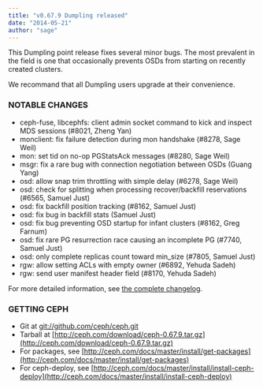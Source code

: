 ```yaml
---
title: "v0.67.9 Dumpling released"
date: "2014-05-21"
author: "sage"
---
```


This Dumpling point release fixes several minor bugs. The most prevalent in the field is one that occasionally prevents OSDs from starting on recently created clusters.

We recommand that all Dumpling users upgrade at their convenience.

### NOTABLE CHANGES

- ceph-fuse, libcephfs: client admin socket command to kick and inspect MDS sessions (#8021, Zheng Yan)
- monclient: fix failure detection during mon handshake (#8278, Sage Weil)
- mon: set tid on no-op PGStatsAck messages (#8280, Sage Weil)
- msgr: fix a rare bug with connection negotiation between OSDs (Guang Yang)
- osd: allow snap trim throttling with simple delay (#6278, Sage Weil)
- osd: check for splitting when processing recover/backfill reservations (#6565, Samuel Just)
- osd: fix backfill position tracking (#8162, Samuel Just)
- osd: fix bug in backfill stats (Samuel Just)
- osd: fix bug preventing OSD startup for infant clusters (#8162, Greg Farnum)
- osd: fix rare PG resurrection race causing an incomplete PG (#7740, Samuel Just)
- osd: only complete replicas count toward min\_size (#7805, Samuel Just)
- rgw: allow setting ACLs with empty owner (#6892, Yehuda Sadeh)
- rgw: send user manifest header field (#8170, Yehuda Sadeh)

For more detailed information, see [the complete changelog](http://ceph.com/docs/master/_downloads/v0.67.9.txt).

### GETTING CEPH

- Git at [git://github.com/ceph/ceph.git](http://github.com/ceph/ceph)
- Tarball at [http://ceph.com/download/ceph-0.67.9.tar.gz](http://ceph.com/download/ceph-0.67.9.tar.gz)
- For packages, see [http://ceph.com/docs/master/install/get-packages](http://ceph.com/docs/master/install/get-packages)
- For ceph-deploy, see [http://ceph.com/docs/master/install/install-ceph-deploy](http://ceph.com/docs/master/install/install-ceph-deploy)
